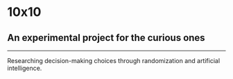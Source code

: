 # 10x10
## An experimental project for the curious ones
------------------------------------------------------------------------------------------
Researching decision-making choices through randomization and artificial intelligence.
